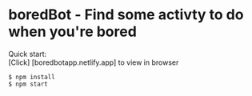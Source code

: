 # boredBot - Find some activty to do when you're bored

Quick start:  
[Click] [boredbotapp.netlify.app] to view in browser  
```
$ npm install
$ npm start
````
